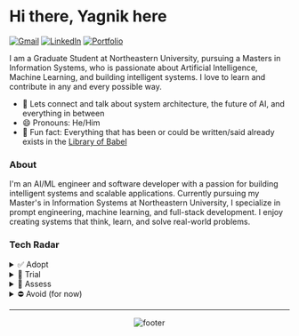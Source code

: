 # Hi there, Yagnik here

[![Gmail](https://img.shields.io/badge/Gmail-D14836?style=for-the-badge&logo=gmail&logoColor=white)](mailto:yagnik.pavagadhi06@gmail.com)
[![LinkedIn](https://img.shields.io/badge/LinkedIn-0077B5?style=for-the-badge&logo=linkedin&logoColor=white)](https://www.linkedin.com/in/yagnikpavagadhi)
[![Portfolio](https://img.shields.io/badge/Portfolio-FF6B6B?style=for-the-badge&logo=portfolio&logoColor=white)](https://www.yagnikpavagadhi.com)


I am a Graduate Student at Northeastern University, pursuing a Masters in Information Systems, who is passionate about Artificial Intelligence, Machine Learning, and building intelligent systems. I love to learn and contribute in any and every possible way.

- 💬 Lets connect and talk about system architecture, the future of AI, and everything in between
- 😄 Pronouns: He/Him
- 👾 Fun fact: Everything that has been or could be written/said already exists in the [Library of Babel](https://libraryofbabel.info)

### About
I'm an AI/ML engineer and software developer with a passion for building intelligent systems and scalable applications. Currently pursuing my Master's in Information Systems at Northeastern University, I specialize in prompt engineering, machine learning, and full-stack development. I enjoy creating systems that think, learn, and solve real-world problems.


### Tech Radar
<details><summary>✅ Adopt</summary>

- **FastAPI**, **Terraform**, **AWS Lambda/ECS**
- **Amazon Kendra** for enterprise search
- **Bedrock** for managed LLM access
</details>

<details><summary>🧪 Trial</summary>

- **LangGraph** for multi-step agents
- **LiteLLM** as an LLM router
- **Guardrails / JSON schema validation** for LLM outputs
</details>

<details><summary>👀 Assess</summary>

- **LoRA adapters** for small domain adapts
- **Vector DBs**: Weaviate vs. Chroma for small workloads
- **RAG triage** (FAQ vs. open-ended vs. CRM)
</details>

<details><summary>⛔ Avoid (for now)</summary>

- Direct **DB writes via LLM**
- Unbounded **function calling** without budget/guardrails
</details>



---

<div align="center">
  <img src="https://readme-typing-svg.herokuapp.com?font=Fira+Code&weight=600&size=18&pause=1200&color=00D4FF&center=true&vCenter=true&width=720&lines=Open+to+AI%2FML+Engineering+%2C+Software+Engineering+%2C+and+Data+Engineering+roles" alt="footer" />
</div>
